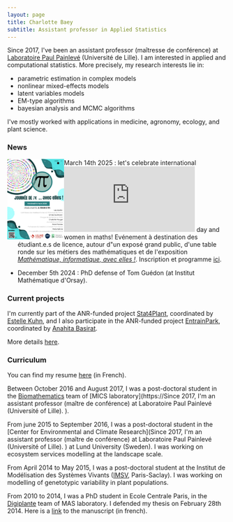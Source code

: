 ```yaml
---
layout: page
title: Charlotte Baey
subtitle: Assistant professor in Applied Statistics
---
```


Since 2017, I've been an assistant professor (maîtresse de conférence) at [Laboratoire Paul Painlevé](https://math.univ-lille.fr/) (Université de Lille).
I am interested in applied and computational statistics. More precisely, my research interests lie in:
 - parametric estimation in complex models
 - nonlinear mixed-effects models
 - latent variables models
 - EM-type algorithms
 - bayesian analysis and MCMC algorithms
 
 I've mostly worked with applications in medicine, agronomy, ecology, and plant science.

### News
[<img align="left" width=130px style="float:left" style="margin:75px" style="padding-right:30px" src="files/PiDayavecElles.png">](files/PiDayavecElles.pdf)

 - March 14th 2025 : let's celebrate international ![\\pi](https://latex.codecogs.com/png.latex?%5Cpi "\pi")  day and women in maths! Evénement à destination des étudiant.e.s de licence, autour d"un exposé grand public, d'une table ronde sur les métiers des mathématiques et de l'exposition [*Mathématique, informatique, avec elles !*](https://femmes-et-maths.fr/femmes-en-maths/maths-info-avec-elles/). Inscription et programme [ici](https://www.mathconf.org/lilloises2025).
 
 - December 5th 2024 : PhD defense of Tom Guédon (at Institut Mathématique d'Orsay).

 
### Current projects
 
 I'm currently part of the ANR-funded project [Stat4Plant](https://stat4plant.mathnum.inrae.fr/), coordinated by [Estelle Kuhn](http://genome.jouy.inra.fr/~ekuhn/), and I also participate in the ANR-funded project [EntrainPark](https://anr.fr/Project-ANR-21-CE28-0011), coordinated by [Anahita Basirat](https://www.basirat.fr/index.html).
 
 More details [here](https://baeyc.github.io/projects/).

  
### Curriculum

You can find my resume [here](files/cv_2025.pdf) (in French).

Between October 2016 and August 2017, I was a post-doctoral student in the [Biomathematics](http://biomathematics.mics.centralesupelec.fr/) team of [MICS laboratory](https://Since 2017, I'm an assistant professor (maître de conférence) at Laboratoire Paul Painlevé (Université of Lille).
).
  
From june 2015 to September 2016, I was a post-doctoral student in the [Center for Environmental and Climate Research](Since 2017, I'm an assistant professor (maître de conférence) at Laboratoire Paul Painlevé (Université of Lille).
) at Lund University (Sweden). I was working on ecosystem services modelling at the landscape scale.

From April 2014 to May 2015, I was a post-doctoral student at the Institut de Modélisation des Systèmes Vivants ([IMSV](https://www.universite-paris-saclay.fr/en/research/project/lidex-imsv), Paris-Saclay). I was working on modelling of genetotypic variability in plant populations.

From 2010 to 2014, I was a PhD student in Ecole Centrale Paris, in the [Digiplante](http://digiplante.mas.ecp.fr/) team of MAS laboratory. I defended my thesis on February 28th 2014. Here is a [link](https://tel.archives-ouvertes.fr/tel-00985747) to the manuscript (in french).
